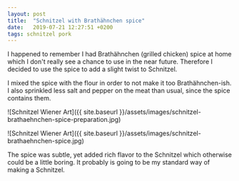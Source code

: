```yaml
---
layout: post
title:  "Schnitzel with Brathähnchen spice"
date:   2019-07-21 12:27:51 +0200
tags: schnitzel pork
---
```


I happened to remember I had Brathähnchen (grilled chicken) spice at home which I don't really see a chance to use in the near future.
Therefore I decided to use the spice to add a slight twist to Schnitzel.

I mixed the spice with the flour in order to not make it too Brathähnchen-ish. I also sprinkled less salt and pepper on the meat than usual, since the spice contains them.

![Schnitzel Wiener Art]({{ site.baseurl }}/assets/images/schnitzel-brathaehnchen-spice-preparation.jpg)

![Schnitzel Wiener Art]({{ site.baseurl }}/assets/images/schnitzel-brathaehnchen-spice.jpg)

The spice was subtle, yet added rich flavor to the Schnitzel which otherwise could be a little boring.
It probably is going to be my standard way of making a Schnitzel.
